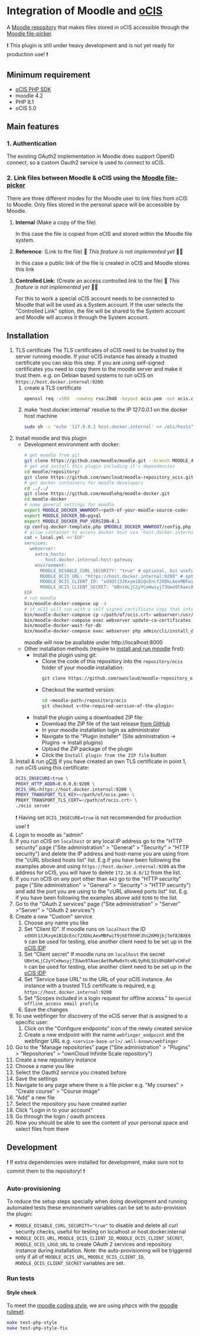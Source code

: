 # Integration of Moodle and [oCIS](https://doc.owncloud.com/ocis/next/)

A [Moodle repository](https://docs.moodle.org/402/en/Repositories) that makes files stored in oCIS accessible through the [Moodle file-picker](https://docs.moodle.org/402/en/File_picker).

:exclamation: This plugin is still under heavy development and is not yet ready for production use! :exclamation:

## Minimum requirement
- [oCIS PHP SDK](https://github.com/owncloud/ocis-php-sdk/)
- moodle 4.2
- PHP 8.1
- oCIS 5.0

## Main features

### 1. Authentication
The existing OAuth2 implementation in Moodle does support OpenID connect, so a custom Oauth2 service is used to connect to oCIS.

### 2. Link files between Moodle & oCIS using the [Moodle file-picker](https://docs.moodle.org/402/en/File_picker)

There are three different modes for the Moodle user to link files from oCIS to Moodle. Only files stored in the personal space will be accessible by Moodle.

1. **Internal** (Make a copy of the file)

   In this case the file is copied from oCIS and stored within the Moodle file system.
3. **Reference**: (Link to the file) :construction: *This feature is not implemented yet* :woman_technologist:

   In this case a public link of the file is created in oCIS and Moodle stores this link
5. **Controlled Link**: (Create an access controlled link to the file) :construction: *This feature is not implemented yet* :man_technologist:


   For this to work a special oCIS account needs to be connected to Moodle that will be used as a System account. If the user selects the "Controlled Link" option, the file will be shared to the System account and Moodle will access it through the System account.

## Installation
1. TLS certificate
   The TLS certificates of oCIS need to be trusted by the server running moodle. If your oCIS instance has already a trusted certificate you can skip this step. 
   If you are using self-signed certificates you need to copy them to the moodle server and make it trust them. e.g. on Debian based systems to run oCIS on `https://host.docker.internal:9200`:
   1. create a TLS certificate
      ```bash
      openssl req -x509  -newkey rsa:2048 -keyout ocis.pem -out ocis.crt -nodes -days 365 -subj '/CN=host.docker.internal'
      ```
   2. make 'host.docker.internal' resolve to the IP 127.0.0.1 on the docker host machine
      ```bash
      sudo sh -c "echo '127.0.0.1 host.docker.internal' >> /etc/hosts"
      ```
2. Install moodle and this plugin
    - Development environment with docker:
      ```bash
      # get moodle from git
      git clone https://github.com/moodle/moodle.git --branch MOODLE_402_STABLE --single-branch --depth=1
      # get and install this plugin including it's dependencies
      cd moodle/repository/
      git clone https://github.com/owncloud/moodle-repository_ocis.git ocis
      # get docker containers for moodle developers
      cd ../../
      git clone https://github.com/moodlehq/moodle-docker.git
      cd moodle-docker
      # some general settings for moodle
      export MOODLE_DOCKER_WWWROOT=<path-of-your-moodle-source-code>
      export MOODLE_DOCKER_DB=pgsql
      export MOODLE_DOCKER_PHP_VERSION=8.1
      cp config.docker-template.php $MOODLE_DOCKER_WWWROOT/config.php
      # allow container to access docker host via 'host.docker.internal'
      cat > local.yml <<'EOF'
      services:
        webserver:
          extra_hosts:
            - host.docker.internal:host-gateway
          environment:
            MOODLE_DISABLE_CURL_SECURITY: "true" # optional, but useful for testing on localhost or host.docker.internal
            MOODLE_OCIS_URL: "https://host.docker.internal:9200" # optional, used to create OAuth 2 services and repository instance during installation
            MOODLE_OCIS_CLIENT_ID: "xdXOt13JKxym1B1QcEncf2XDkLAexMBFwiT9j6EfhhHFJhs2KM9jbjTmf8JBXE69"  # optional, used to create OAuth 2 services and repository instance during installation
            MOODLE_OCIS_CLIENT_SECRET: "UBntmLjC2yYCeHwsyj73Uwo9TAaecAetRwMw0xYcvNL9yRdLSUi0hUAHfvCHFeFh" # optional, used to create OAuth 2 services and repository instance during installation
      EOF
      # run moodle
      bin/moodle-docker-compose up -d
      # if oCIS will run with a self signed certificate copy that into the moodle container and make it trust it
      bin/moodle-docker-compose cp </path/of/ocis.crt> webserver:/usr/local/share/ca-certificates/
      bin/moodle-docker-compose exec webserver update-ca-certificates
      bin/moodle-docker-wait-for-db
      bin/moodle-docker-compose exec webserver php admin/cli/install_database.php --agree-license --fullname="Docker moodle" --shortname="docker_moodle" --summary="Docker moodle site" --adminpass="admin" --adminemail="admin@example.com"
      ```
      moodle will now be available under http://localhost:8000
    - Other installation methods (require to [install and run moodle](https://docs.moodle.org/402/en/Installing_Moodle) first):
        - Install the plugin using git:
          - Clone the code of this repository into the `repository/ocis` folder of your moodle installation:
            ```bash
            git clone https://github.com/owncloud/moodle-repository_ocis.git <moodle-path>/repository/ocis
            ```
          - Checkout the wanted version:
            ```bash
            cd <moodle-path>/repository/ocis
            git checkout v<the-required-version-of-the-plugin>
            ```
        - Install the plugin using a downloaded ZIP file:
            - Download the ZIP file of the last release [from GitHub](https://github.com/owncloud/moodle-repository_ocis/tags)
            - In your moodle installation login as administrator 
            - Navigate to the "Plugin installer" (Site administration -> Plugins -> Install plugins)
            - Upload the ZIP package of the plugin
            - Click the `Install plugin from the ZIP file` button
3. Install & run [oCIS](https://doc.owncloud.com/ocis/next/quickguide/quickguide.html)
   If you have created an own TLS certificate in point 1, run oCIS using this certificate: 
   ```bash
   OCIS_INSECURE=true \
   PROXY_HTTP_ADDR=0.0.0.0:9200 \
   OCIS_URL=https://host.docker.internal:9200 \
   PROXY_TRANSPORT_TLS_KEY=</path/of/ocis.pem> \
   PROXY_TRANSPORT_TLS_CERT=</path/of/ocis.crt> \
   ./ocis server
   ```
   :exclamation: Having set `OCIS_INSECURE=true` is not recommended for production use! :exclamation:
4. Login to moodle as "admin"
5. If you run oCIS on `localhost` or any local IP address go to the "HTTP security" page ("Site administration" > "General" > "Security" > "HTTP security") and delete the IP address and host-name you are using from the "cURL blocked hosts list" list. E.g if you have been following the examples above and using `https://host.docker.internal:9200` as the address for oCIS, you will have to delete `172.16.0.0/12` from the list. 
6. If you run oCIS on any port other than `443` go to the "HTTP security" page ("Site administration" > "General" > "Security" > "HTTP security") and add the port you are using to the "cURL allowed ports list" list. E.g. if you have been following the examples above add `9200` to the list.
7. Go to the "OAuth 2 services" page ("Site administration" > "Server" >"Server" > "OAuth 2 services")
8. Create a new "Custom" service
   1. Choose any name you like
   2. Set "Client ID".
      If moodle runs on `localhost` the ID `xdXOt13JKxym1B1QcEncf2XDkLAexMBFwiT9j6EfhhHFJhs2KM9jbjTmf8JBXE69` can be used for testing, else another client need to be set up in the [oCIS IDP](https://owncloud.dev/services/idp/configuration/)
   3. Set "Client secret"
      If moodle runs on `localhost` the secret `UBntmLjC2yYCeHwsyj73Uwo9TAaecAetRwMw0xYcvNL9yRdLSUi0hUAHfvCHFeFh` can be used for testing, else another client need to be set up in the [oCIS IDP](https://owncloud.dev/services/idp/configuration/)
   4. Set "Service base URL" to the URL of your oCIS instance. An instance with a trusted TLS certificate is required, e.g. `https://host.docker.internal:9200`
   5. Set "Scopes included in a login request for offline access." to `openid offline_access email profile`
   6. Save the changes
9. To use webfinger for discovery of the oCIS server that is assigned to a specific user:
    1. Click on the "Configure endpoints" icon of the newly created service
    2. Create a new endpoint with the name `webfinger_endpoint` and the webfinger URL e.g. `<service-base-url>/.well-known/webfinger`
10. Go to the "Manage repositories" page ("Site administration" > "Plugins" > "Repositories" > "ownCloud Infinite Scale repository")
11. Create a new repository instance
12. Choose a name you like
13. Select the Oauth2 service you created before
14. Save the settings
15. Navigate to any page where there is a file picker e.g. "My courses" > "Create course" > "Course image"
16. "Add" a new file
17. Select the repository you have created earlier
18. Click "Login in to your account"
19. Go through the login / oauth process
20. Now you should be able to see the content of your personal space and select files from there


## Development

:exclamation: If extra dependencies were installed for development, make sure not to commit them to the repository! :exclamation:

### Auto-provisioning

To reduce the setup steps specially when doing development and running automated tests these environment variables can be set to auto-provision the plugin:

- `MOODLE_DISABLE_CURL_SECURITY="true"` to disable and delete all curl security checks, useful for testing on localhost or host.docker.internal
- `MOODLE_OCIS_URL`, `MOODLE_OCIS_CLIENT_ID`, `MOODLE_OCIS_CLIENT_SECRET`, `MOODLE_OCIS_LOGO_URL` to create OAuth 2 services and repository instance during installation. Note: the auto-provisioning will be triggered only if all of `MOODLE_OCIS_URL`, `MOODLE_OCIS_CLIENT_ID`, `MOODLE_OCIS_CLIENT_SECRET` variables are set.

### Run tests

#### Style check
To meet the [moodle coding style](https://moodledev.io/general/development/policies/codingstyle), we are using phpcs with the [moodle ruleset](https://moodledev.io/general/development/tools/phpcs).
```bash
make test-php-style
make test-php-style-fix
```
